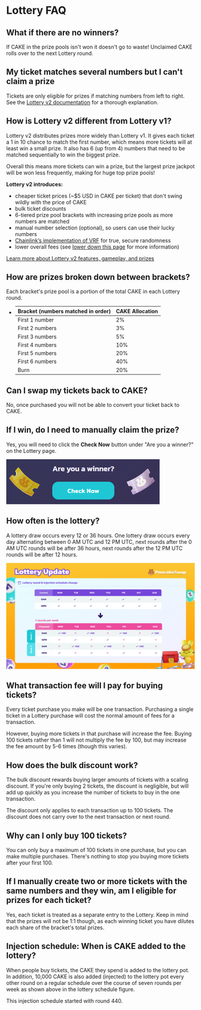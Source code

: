 # Lottery FAQ

## What if there are no winners?

If CAKE in the prize pools isn't won it doesn't go to waste! Unclaimed CAKE rolls over to the next Lottery round.

## My ticket matches several numbers but I can't claim a prize

Tickets are only eligible for prizes if matching numbers from left to right. See the [Lottery v2 documentation](./) for a thorough explanation.

## How is Lottery v2 different from Lottery v1?

Lottery v2 distributes prizes more widely than Lottery v1. It gives each ticket a 1 in 10 chance to match the first number, which means more tickets will at least win a small prize. It also has 6 (up from 4) numbers that need to be matched sequentially to win the biggest prize.

Overall this means more tickets can win a prize, but the largest prize jackpot will be won less frequently, making for huge top prize pools!

**Lottery v2 introduces:**

* cheaper ticket prices (\~$5 USD in CAKE per ticket) that don't swing wildly with the price of CAKE
* bulk ticket discounts
* 6-tiered prize pool brackets with increasing prize pools as more numbers are matched
* manual number selection (optional), so users can use their lucky numbers
* [Chainlink’s implementation of VRF](https://docs.chain.link/docs/chainlink-vrf/) for true, secure randomness
* lower overall fees (see [lower down this page](lottery-faq.md#what-transaction-fee-will-i-pay-for-buying-tickets) for more information)

[Learn more about Lottery v2 features, gameplay, and prizes](./)

## How are prizes broken down between brackets?

Each bracket's prize pool is a portion of the total CAKE in each Lottery round.

* | Bracket (numbers matched in order) | CAKE Allocation |
  | ---------------------------------- | --------------- |
  | First 1 number                     | 2%              |
  | First 2 numbers                    | 3%              |
  | First 3 numbers                    | 5%              |
  | First 4 numbers                    | 10%             |
  | First 5 numbers                    | 20%             |
  | First 6 numbers                    | 40%             |
  | Burn                               | 20%             |

## Can I swap my tickets back to CAKE?

No, once purchased you will not be able to convert your ticket back to CAKE.

## If I win, do I need to manually claim the prize?

Yes, you will need to click the **Check Now** button under "Are you a winner?" on the Lottery page.

![](<../../.gitbook/assets/image (150).png>)

## How often is the lottery?

A lottery draw occurs every 12 or 36 hours. One lottery draw occurs every day alternating between 0 AM UTC and 12 PM UTC, next rounds after the 0 AM UTC rounds will be after 36 hours, next rounds after the 12 PM UTC rounds will be after 12 hours.

![Lottery injection schedule](../../.gitbook/assets/Lottery-Schedule-Update-Feb-4.png)

## What transaction fee will I pay for buying tickets?

Every ticket purchase you make will be one transaction. Purchasing a single ticket in a Lottery purchase will cost the normal amount of fees for a transaction.

However, buying more tickets in that purchase will increase the fee. Buying 100 tickets rather than 1 will not multiply the fee by 100, but may increase the fee amount by 5-6 times (though this varies).

## How does the bulk discount work?

The bulk discount rewards buying larger amounts of tickets with a scaling discount. If you're only buying 2 tickets, the discount is negligible, but will add up quickly as you increase the number of tickets to buy in the one transaction.

The discount only applies to each transaction up to 100 tickets. The discount does not carry over to the next transaction or next round.

## Why can I only buy 100 tickets?

You can only buy a maximum of 100 tickets in one purchase, but you can make multiple purchases. There's nothing to stop you buying more tickets after your first 100.

## If I manually create two or more tickets with the same numbers and they win, am I eligible for prizes for each ticket?

Yes, each ticket is treated as a separate entry to the Lottery. Keep in mind that the prizes will not be 1:1 though, as each winning ticket you have dilutes each share of the bracket's total prizes.

## Injection schedule: When is CAKE added to the lottery?

When people buy tickets, the CAKE they spend is added to the lottery pot. In addition, 10,000 CAKE is also added (injected) to the lottery pot every other round on a regular schedule over the course of seven rounds per week as shown above in the lottery schedule figure.

This injection schedule started with round 440.
